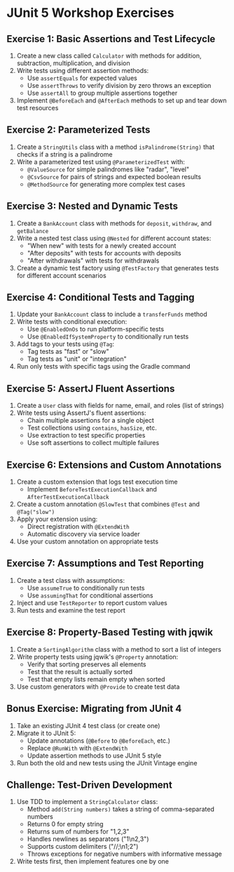 # JUnit 5 Workshop Exercises

## Exercise 1: Basic Assertions and Test Lifecycle
1. Create a new class called `Calculator` with methods for addition, subtraction, multiplication, and division
2. Write tests using different assertion methods:
   - Use `assertEquals` for expected values
   - Use `assertThrows` to verify division by zero throws an exception
   - Use `assertAll` to group multiple assertions together
3. Implement `@BeforeEach` and `@AfterEach` methods to set up and tear down test resources

## Exercise 2: Parameterized Tests
1. Create a `StringUtils` class with a method `isPalindrome(String)` that checks if a string is a palindrome
2. Write a parameterized test using `@ParameterizedTest` with:
   - `@ValueSource` for simple palindromes like "radar", "level"
   - `@CsvSource` for pairs of strings and expected boolean results
   - `@MethodSource` for generating more complex test cases

## Exercise 3: Nested and Dynamic Tests
1. Create a `BankAccount` class with methods for `deposit`, `withdraw`, and `getBalance`
2. Write a nested test class using `@Nested` for different account states:
   - "When new" with tests for a newly created account
   - "After deposits" with tests for accounts with deposits
   - "After withdrawals" with tests for withdrawals
3. Create a dynamic test factory using `@TestFactory` that generates tests for different account scenarios

## Exercise 4: Conditional Tests and Tagging
1. Update your `BankAccount` class to include a `transferFunds` method
2. Write tests with conditional execution:
   - Use `@EnabledOnOs` to run platform-specific tests
   - Use `@EnabledIfSystemProperty` to conditionally run tests
3. Add tags to your tests using `@Tag`:
   - Tag tests as "fast" or "slow"
   - Tag tests as "unit" or "integration"
4. Run only tests with specific tags using the Gradle command

## Exercise 5: AssertJ Fluent Assertions
1. Create a `User` class with fields for name, email, and roles (list of strings)
2. Write tests using AssertJ's fluent assertions:
   - Chain multiple assertions for a single object
   - Test collections using `contains`, `hasSize`, etc.
   - Use extraction to test specific properties
   - Use soft assertions to collect multiple failures

## Exercise 6: Extensions and Custom Annotations
1. Create a custom extension that logs test execution time
   - Implement `BeforeTestExecutionCallback` and `AfterTestExecutionCallback`
2. Create a custom annotation `@SlowTest` that combines `@Test` and `@Tag("slow")`
3. Apply your extension using:
   - Direct registration with `@ExtendWith`
   - Automatic discovery via service loader
4. Use your custom annotation on appropriate tests

## Exercise 7: Assumptions and Test Reporting
1. Create a test class with assumptions:
   - Use `assumeTrue` to conditionally run tests
   - Use `assumingThat` for conditional assertions
2. Inject and use `TestReporter` to report custom values
3. Run tests and examine the test report

## Exercise 8: Property-Based Testing with jqwik
1. Create a `SortingAlgorithm` class with a method to sort a list of integers
2. Write property tests using jqwik's `@Property` annotation:
   - Verify that sorting preserves all elements
   - Test that the result is actually sorted
   - Test that empty lists remain empty when sorted
3. Use custom generators with `@Provide` to create test data

## Bonus Exercise: Migrating from JUnit 4
1. Take an existing JUnit 4 test class (or create one)
2. Migrate it to JUnit 5:
   - Update annotations (`@Before` to `@BeforeEach`, etc.)
   - Replace `@RunWith` with `@ExtendWith`
   - Update assertion methods to use JUnit 5 style
3. Run both the old and new tests using the JUnit Vintage engine

## Challenge: Test-Driven Development
1. Use TDD to implement a `StringCalculator` class:
   - Method `add(String numbers)` takes a string of comma-separated numbers
   - Returns 0 for empty string
   - Returns sum of numbers for "1,2,3"
   - Handles newlines as separators ("1\n2,3")
   - Supports custom delimiters ("//;\n1;2")
   - Throws exceptions for negative numbers with informative message
2. Write tests first, then implement features one by one